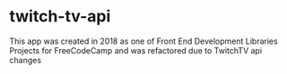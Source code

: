 # twitch-tv-api

This app was created in 2018 as one of Front End Development Libraries Projects for FreeCodeCamp and was refactored due to TwitchTV api changes
